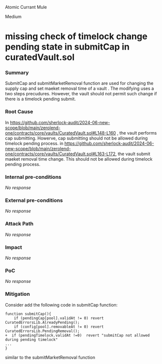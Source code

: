 Atomic Currant Mule

Medium

# missing check of timelock change pending state in submitCap in curatedVault.sol

### Summary

SubmitCap and submitMarketRemoval function are used for changing the supply cap and set maeket removal time of a vault . The  modifying uses a two steps precudures. However, the vault should not permit such change if there is a timelock pending submit.

### Root Cause

In https://github.com/sherlock-audit/2024-06-new-scope/blob/main/zerolend-one/contracts/core/vaults/CuratedVault.sol#L148-L160 , the vault performs cap submitting. Howerve, cap submitting should not be allowed during timelock pending process.
in https://github.com/sherlock-audit/2024-06-new-scope/blob/main/zerolend-one/contracts/core/vaults/CuratedVault.sol#L163-L172, the vault submit maeket removal time change. This should not be allowed during timelock pending process.

### Internal pre-conditions

_No response_

### External pre-conditions

_No response_

### Attack Path

_No response_

### Impact

_No response_

### PoC

_No response_

### Mitigation

Consider add the following code in submitCap function:
```solidity
function submitCap(){
    if (pendingCap[pool].validAt != 0) revert CuratedErrorsLib.AlreadyPending();
    if (config[pool].removableAt != 0) revert CuratedErrorsLib.PendingRemoval(); 
+  if (pendingTimelock.validAt !=0)  revert "submitCap not allowed during pending timelock"
...
}
```
similar to the submitMarketRemoval function